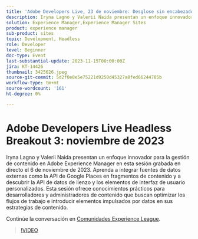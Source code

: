 ```yaml
---
title: 'Adobe Developers Live, 23 de noviembre: Desglose sin encabezado 3'
description: Iryna Lagno y Valerii Naida presentan un enfoque innovador para la gestión de contenido en Adobe Experience Manager en esta sesión grabada en directo el 6 de noviembre de 2023. Aprenda a integrar fuentes de datos externas como la API de Google Places en fragmentos de contenido y a descubrir la API de datos de lienzo y los elementos de interfaz de usuario personalizados. Esta sesión ofrece conocimientos prácticos para desarrolladores y administradores de contenido que buscan optimizar los flujos de trabajo e introducir elementos impulsados por datos en sus estrategias de contenido.
solution: Experience Manager,Experience Manager Sites
product: experience manager
sub-product: sites
topic: Development, Headless
role: Developer
level: Beginner
doc-type: Event
last-substantial-update: 2023-11-15T00:00:00Z
jira: KT-14426
thumbnail: 3425626.jpeg
source-git-commit: 5d2f0e8e5e75221d9250d45327a8fed66244785b
workflow-type: tm+mt
source-wordcount: '161'
ht-degree: 0%

---
```



# Adobe Developers Live Headless Breakout 3: noviembre de 2023

Iryna Lagno y Valerii Naida presentan un enfoque innovador para la gestión de contenido en Adobe Experience Manager en esta sesión grabada en directo el 6 de noviembre de 2023. Aprenda a integrar fuentes de datos externas como la API de Google Places en fragmentos de contenido y a descubrir la API de datos de lienzo y los elementos de interfaz de usuario personalizados. Esta sesión ofrece conocimientos prácticos para desarrolladores y administradores de contenido que buscan optimizar los flujos de trabajo e introducir elementos impulsados por datos en sus estrategias de contenido.

Continúe la conversación en [Comunidades Experience League](https://adobe.ly/48Rl57B).

>[!VIDEO](https://video.tv.adobe.com/v/3425626/?learn=on)